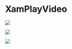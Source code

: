 # XamPlayVideo

![](https://github.com/JuanchoAnime/XamPlayVideo/blob/master/Screenshot_20200701_092609_com.companyname.xamplayvideo.jpg)

![](https://github.com/JuanchoAnime/XamPlayVideo/blob/master/Screenshot_20200701_092612_com.companyname.xamplayvideo.jpg)

![](https://github.com/JuanchoAnime/XamPlayVideo/blob/master/Screenshot_20200701_092804_com.companyname.xamplayvideo.jpg)
